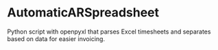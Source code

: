 # AutomaticARSpreadsheet
Python script with openpyxl that parses Excel timesheets and separates based on data for easier invoicing.
